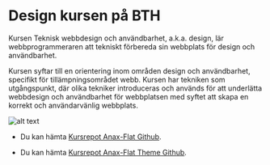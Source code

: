 Design kursen på BTH
==============================================

Kursen Teknisk webbdesign och användbarhet, a.k.a. design, lär webbprogrammeraren att tekniskt förbereda sin webbplats för design och användbarhet.

Kursen syftar till en orientering inom områden design och användbarhet, specifikt för tillämpningsområdet webb. Kursen har tekniken som utgångspunkt, där olika tekniker introduceras och används för att underlätta webbdesign och användbarhet för webbplatsen med syftet att skapa en korrekt och användarvänlig webbplats.

![alt text](img/design.gif)

* Du kan hämta [Kursrepot Anax-Flat Github](https://github.com/dudelude/Anax-Flat.git).

* Du kan hämta [Kursrepot Anax-Flat Theme Github](https://github.com/dudelude/anax-flat-theme.git).
